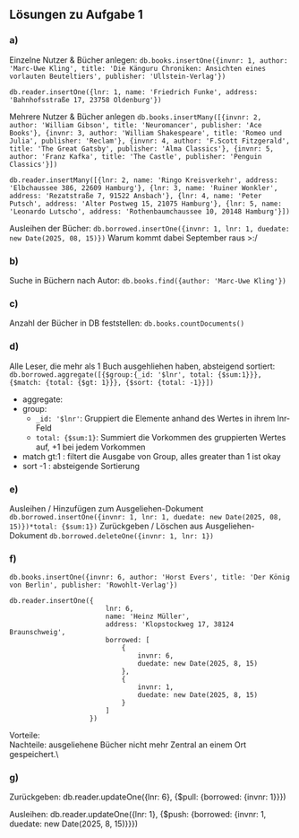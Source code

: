## Lösungen zu Aufgabe 1
### a)
Einzelne Nutzer & Bücher anlegen: 
`db.books.insertOne({invnr: 1, author: 'Marc-Uwe Kling', title: 'Die Känguru Chroniken: Ansichten eines vorlauten Beuteltiers', publisher: 'Ullstein-Verlag'})`

`db.reader.insertOne({lnr: 1, name: 'Friedrich Funke', address: 'Bahnhofsstraße 17, 23758 Oldenburg'})`

Mehrere Nutzer & Bücher anlegen
`db.books.insertMany([{invnr: 2, author: 'William Gibson', title: 'Neuromancer', publisher: 'Ace Books'}, {invnr: 3, author: 'William Shakespeare', title: 'Romeo und Julia', publisher: 'Reclam'}, {invnr: 4, author: 'F.Scott Fitzgerald', title: 'The Great Gatsby', publisher: 'Alma Classics'}, {invnr: 5, author: 'Franz Kafka', title: 'The Castle', publisher: 'Penguin Classics'}])`

`db.reader.insertMany([{lnr: 2, name: 'Ringo Kreisverkehr', address: 'Elbchaussee 386, 22609 Hamburg'}, {lnr: 3, name: 'Ruiner Wonkler', address: 'Rezatstraße 7, 91522 Ansbach'}, {lnr: 4, name: 'Peter Putsch', address: 'Alter Postweg 15, 21075 Hamburg'}, {lnr: 5, name: 'Leonardo Lutscho', address: 'Rothenbaumchaussee 10, 20148 Hamburg'}])`

Ausleihen der Bücher:
`db.borrowed.insertOne({invnr: 1, lnr: 1, duedate: new Date(2025, 08, 15)})` Warum kommt dabei September raus >:/

### b)
Suche in Büchern nach Autor:
`db.books.find({author: 'Marc-Uwe Kling'})`  

### c)
Anzahl der Bücher in DB feststellen:
`db.books.countDocuments()`

### d)
Alle Leser, die mehr als 1 Buch ausgehliehen haben, absteigend sortiert: 
`db.borrowed.aggregate([{$group:{_id: '$lnr', total: {$sum:1}}}, {$match: {total: {$gt: 1}}}, {$sort: {total: -1}}])`
* aggregate: 
* group: 
    * `_id: '$lnr'`: Gruppiert die Elemente anhand des Wertes in ihrem lnr-Feld 
    * `total: {$sum:1}`: Summiert die Vorkommen des gruppierten Wertes auf, +1 bei jedem Vorkommen 
* match gt:1 : filtert die Ausgabe von Group, alles greater than 1 ist okay
* sort -1 : absteigende Sortierung

### e)
Ausleihen / Hinzufügen zum Ausgeliehen-Dokument
`db.borrowed.insertOne({invnr: 1, lnr: 1, duedate: new Date(2025, 08, 15)})*total: {$sum:1})` 
Zurückgeben / Löschen aus Ausgeliehen-Dokument
`db.borrowed.deleteOne({invnr: 1, lnr: 1})`

### f)
`db.books.insertOne({invnr: 6, author: 'Horst Evers', title: 'Der König von Berlin', publisher: 'Rowohlt-Verlag'})`

```
db.reader.insertOne({
                        lnr: 6, 
                        name: 'Heinz Müller', 
                        address: 'Klopstockweg 17, 38124 Braunschweig',
                        borrowed: [
                            {
                                invnr: 6,
                                duedate: new Date(2025, 8, 15)
                            },
                            {
                                invnr: 1,
                                duedate: new Date(2025, 8, 15)
                            }
                        ]
                    })
```

Vorteile: \
Nachteile: ausgeliehene Bücher nicht mehr Zentral an einem Ort gespeichert.\

### g)
Zurückgeben: db.reader.updateOne({lnr: 6}, {$pull: {borrowed: {invnr: 1}}})

Ausleihen: db.reader.updateOne({lnr: 1}, {$push: {borrowed: {invnr: 1, duedate: new Date(2025, 8, 15)}}})